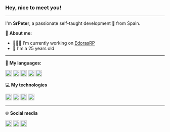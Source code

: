 ### **Hey, nice to meet you!**

---

I'm **SrPeter**, a passionate self-taught development 🚀 from Spain.


📱 **About me:**

-   👨🏽‍💻 I’m currently working on [EdorasRP](https://edorasrp.es/)
-   🌱 I'm a 25 years old

---

🚀 **My languages:**  

<code><img height="20" src="https://img.shields.io/badge/php-%23777BB4.svg?style=for-the-badge&logo=php&logoColor=white"></code>
<code><img height="20" src="https://img.shields.io/badge/JavaScript-F7DF1E?style=for-the-badge&logo=javascript&logoColor=black"></code>
<code><img height="20" src="https://img.shields.io/badge/HTML5-E34F26?style=for-the-badge&logo=html5&logoColor=white"></code>
<code><img height="20" src="https://img.shields.io/badge/CSS3-1572B6?style=for-the-badge&logo=css3&logoColor=white"></code>
<code><img height="20" src="https://img.shields.io/badge/lua-%232C2D72.svg?style=for-the-badge&logo=lua&logoColor=white"></code>

💻 **My technologies**

[<code><img height="20" src="https://img.shields.io/badge/laravel-%23FF2D20.svg?style=for-the-badge&logo=laravel&logoColor=white"></code>](https://laravel.com/)
[<code><img height="20" src="https://img.shields.io/badge/Bootstrap-563D7C?style=for-the-badge&logo=bootstrap&logoColor=white"></code>](https://getbootstrap.com/)
[<code><img height="20" src="https://img.shields.io/badge/MariaDB-003545?style=for-the-badge&logo=mariadb&logoColor=white"></code>](https://mariadb.org/)
[<code><img height="20" src="https://img.shields.io/badge/nginx-%23009639.svg?style=for-the-badge&logo=nginx&logoColor=white"></code>](https://www.nginx.com/)

---

🌐 **Social media**

[<code><img height="20" src="https://img.shields.io/badge/SrPeterr-%239146FF.svg?style=for-the-badge&logo=Twitch&logoColor=white"></code>](https://www.twitch.tv/srpeterr)
[<code><img height="20" src="https://img.shields.io/badge/Twitter-1DA1F2?style=for-the-badge&logo=twitter&logoColor=white"></code>](https://twitter.com/SrPeterP)
[<code><img height="20" src="https://img.shields.io/badge/GitHub-100000?style=for-the-badge&logo=github&logoColor=white"></code>](https://github.com/srpeterr)
